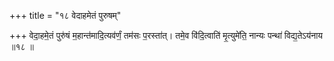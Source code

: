 +++
title = "१८ वेदाहमेतं पुरुषम्"

+++
वेदा॒हमे॒तं पुरु॑षं म॒हान्त॑मादि॒त्यव॑र्णं॒ तम॑सः प॒रस्ता॑त्। तमे॒व वि॑दि॒त्वाति॑ मृ॒त्युमे॑ति॒ नान्यः पन्था॑ विद्य॒तेऽय॑नाय ॥१८ ॥